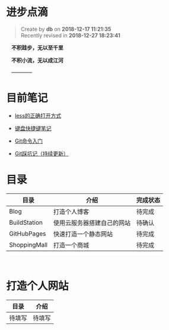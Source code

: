 进步点滴
===
 

> Create by **db** on **2018-12-17 11:21:35**  
> Recently revised in **2018-12-27 18:23:41**

&emsp;**不积跬步，无以至千里**

&emsp;**不积小流，无以成江河**

&emsp;————

# 目前笔记

* [less的正确打开方式](https://github.com/danygitgit/Cheer-for-yourself/blob/master/wzhNotes/%E6%8A%80%E6%9C%AF%E7%AC%94%E8%AE%B0/Less%E7%9A%84%E6%AD%A3%E7%A1%AE%E6%89%93%E5%BC%80%E6%96%B9%E5%BC%8F%20.md)

* [键盘快捷键笔记](https://github.com/danygitgit/Cheer-for-yourself/blob/master/wzhNotes/%E6%8A%80%E6%9C%AF%E7%AC%94%E8%AE%B0/git%E7%9A%84%E6%AD%A3%E7%A1%AE%E6%89%93%E5%BC%80%E6%96%B9%E5%BC%8F.md)

* [Git命令入门](https://github.com/danygitgit/Cheer-for-yourself/blob/master/wzhNotes/%E6%8A%80%E6%9C%AF%E7%AC%94%E8%AE%B0/git%E7%9A%84%E6%AD%A3%E7%A1%AE%E6%89%93%E5%BC%80%E6%96%B9%E5%BC%8F.md)

* [Git踩坑记（持续更新）](https://github.com/danygitgit/Cheer-for-yourself/blob/master/wzhNotes/%E6%8A%80%E6%9C%AF%E7%AC%94%E8%AE%B0/git%E7%9A%84%E6%AD%A3%E7%A1%AE%E6%89%93%E5%BC%80%E6%96%B9%E5%BC%8F.md)


# 目录

| 目录         | 介绍                       |完成状态|
| ------------ | -------------------------- |---|
| Blog         | 打造个人博客               |待完成|
| BuildStation | 使用云服务器搭建自己的网站 |待确认|
| GitHubPages  | 快速打造一个静态网站       |待完成|
| ShoppingMall | 打造一个商城               |待完成|

<br>

# 打造个人网站

| 目录    |  介绍  |
| ------ | -------|
| 待填写 |  待填写  |
